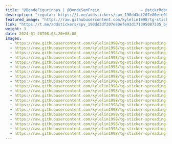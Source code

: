 ```yaml
---
title: "@BondeFigurinhas | @BondeSemFreio              ... — @stckrRobot"
description: "regular: https://t.me/addstickers/spv_190dd3df207e80efe93d171395087335_by_stckrRobot"
featured_image: "https://raw.githubusercontent.com/kylelin1998/tg-sticker-spreading-worldwide-images/main/img/92544fcb-c2ef-490e-ad1e-be9ba6a5a9bf.jpg"
link: "https://t.me/addstickers/spv_190dd3df207e80efe93d171395087335_by_stckrRobot"
weight: 3
date: 2024-01-28T08:03:20+08:00
images:
  - https://raw.githubusercontent.com/kylelin1998/tg-sticker-spreading-worldwide-images/main/img/92544fcb-c2ef-490e-ad1e-be9ba6a5a9bf.jpg
  - https://raw.githubusercontent.com/kylelin1998/tg-sticker-spreading-worldwide-images/main/img/16e9fb0d-9f92-42b9-88fb-f58cc9f4b634.jpg
  - https://raw.githubusercontent.com/kylelin1998/tg-sticker-spreading-worldwide-images/main/img/34951712-4cba-4232-9f84-1b508cd36c0f.jpg
  - https://raw.githubusercontent.com/kylelin1998/tg-sticker-spreading-worldwide-images/main/img/d613ac10-e1cc-4082-b2f8-c27d97afbd8b.jpg
  - https://raw.githubusercontent.com/kylelin1998/tg-sticker-spreading-worldwide-images/main/img/8b2029f9-86c6-4a28-80cd-03bfe4f01c30.jpg
  - https://raw.githubusercontent.com/kylelin1998/tg-sticker-spreading-worldwide-images/main/img/8540548a-f097-438b-942e-26ba62a9ed08.jpg
  - https://raw.githubusercontent.com/kylelin1998/tg-sticker-spreading-worldwide-images/main/img/3e80542c-6919-4db9-9cc3-4a326244ba12.jpg
  - https://raw.githubusercontent.com/kylelin1998/tg-sticker-spreading-worldwide-images/main/img/10511129-88e5-4a20-98ad-189287330a3d.jpg
  - https://raw.githubusercontent.com/kylelin1998/tg-sticker-spreading-worldwide-images/main/img/d3a55e34-c275-44ac-ada7-1d64e4f13059.jpg
  - https://raw.githubusercontent.com/kylelin1998/tg-sticker-spreading-worldwide-images/main/img/cb8cf41e-fba5-4f8e-ac27-68bc46aaefc9.jpg
  - https://raw.githubusercontent.com/kylelin1998/tg-sticker-spreading-worldwide-images/main/img/2dc53cce-52eb-49df-9543-17ef8e24d7c9.jpg
  - https://raw.githubusercontent.com/kylelin1998/tg-sticker-spreading-worldwide-images/main/img/df25e8ec-3567-404c-88f8-73915c950ceb.jpg
  - https://raw.githubusercontent.com/kylelin1998/tg-sticker-spreading-worldwide-images/main/img/d7ecd198-0d64-4e57-8a3e-a8b537d44fde.jpg
  - https://raw.githubusercontent.com/kylelin1998/tg-sticker-spreading-worldwide-images/main/img/c2e48cb2-f2ae-4268-b1bc-21ed2c7d8556.jpg
  - https://raw.githubusercontent.com/kylelin1998/tg-sticker-spreading-worldwide-images/main/img/a170dddf-22eb-4357-9b4a-fa6f0fe85803.jpg
  - https://raw.githubusercontent.com/kylelin1998/tg-sticker-spreading-worldwide-images/main/img/3e8794df-fda8-4af5-8343-aac3e381f863.jpg
  - https://raw.githubusercontent.com/kylelin1998/tg-sticker-spreading-worldwide-images/main/img/13b58b6a-ebd2-4bfc-b342-9b9d0fb4fa1f.jpg
  - https://raw.githubusercontent.com/kylelin1998/tg-sticker-spreading-worldwide-images/main/img/4f5b5c6f-1f0e-42d5-8ea5-1a4a5856b420.jpg
  - https://raw.githubusercontent.com/kylelin1998/tg-sticker-spreading-worldwide-images/main/img/af37f162-0b3f-4b78-84aa-d28e6fec7919.jpg
  - https://raw.githubusercontent.com/kylelin1998/tg-sticker-spreading-worldwide-images/main/img/65eeaad0-19ca-4806-aa43-6248c74fabe5.jpg
---
```

